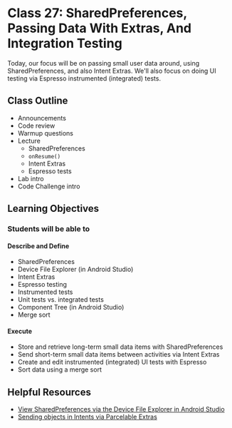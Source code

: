 # Class 27: SharedPreferences, Passing Data With Extras, And Integration Testing

Today, our focus will be on passing small user data around, using SharedPreferences, and also Intent Extras. We'll also focus on doing UI testing via Espresso instrumented (integrated) tests.

## Class Outline

- Announcements
- Code review
- Warmup questions
- Lecture
  - SharedPreferences
  - `onResume()`
  - Intent Extras
  - Espresso tests
- Lab intro
- Code Challenge intro

## Learning Objectives

### Students will be able to

#### Describe and Define

- SharedPreferences
- Device File Explorer (in Android Studio)
- Intent Extras
- Espresso testing
- Instrumented tests
- Unit tests vs. integrated tests
- Component Tree (in Android Studio)
- Merge sort

#### Execute

- Store and retrieve long-term small data items with SharedPreferences
- Send short-term small data items between activities via Intent Extras
- Create and edit instrumented (integrated) UI tests with Espresso
- Sort data using a merge sort

## Helpful Resources

- [View SharedPreferences via the Device File Explorer in Android Studio](https://stackoverflow.com/questions/23635644/how-can-i-view-the-shared-preferences-file-using-android-studio/52352741#52352741)
- [Sending objects in Intents via Parcelable Extras](https://stackoverflow.com/questions/7181526/how-can-i-make-my-custom-objects-parcelable/7181792#7181792)
